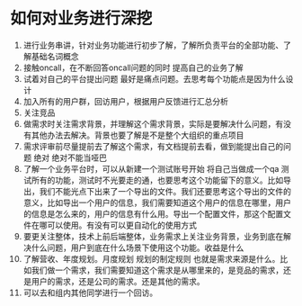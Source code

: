 如何对业务进行深挖
===

1. 进行业务串讲，针对业务功能进行初步了解，了解所负责平台的全部功能、了解基础名词概念
2. 接触oncall，在不断回答oncall问题的同时 提高自己的业务了解
3. 试着对自己的平台提出问题 最好是痛点问题。去思考每个功能点是因为什么设计
4. 加入所有的用户群，回访用户，根据用户反馈进行汇总分析
5. 关注竞品
6. 做需求时关注需求背景，并理解这个需求背景，实际是要解决什么问题，有没有其他办法去解决。背景也要了解是不是整个大组织的重点项目
7. 需求评审前尽量提前去了解这个需求，有文档提前去看，做到能提出自己的问题 绝对 绝对不能当哑巴
8. 了解一个业务平台时，可以从新建一个测试账号开始 将自己当做成一个qa 测试所有的功能，测试时不光要走的通，也要思考这个功能留下的意义。比如导出，我们不能光点下出来了一个导出的文件。我们还要思考这个导出的文件的意义，比如导出一个用户的信息，我们需要知道这个用户的信息在哪里，用户的信息是怎么来的，用户的信息有什么用。导出一个配置文件，那这个配置文件在哪可以使用。有没有可以更自动化的使用方式
9. 要更关注整体，技术上前后端整体，业务需求上关注业务背景，业务到底在解决什么问题，用户到底在什么场景下使用这个功能。收益是什么
10. 了解营收、年度规划。月度规划 规划的制定规则 也就是需求来源是什么。比如我们做一个需求，我们需要知道这个需求是从哪里来的，是竞品的需求，还是用户的需求，还是公司的需求。还是其他的需求。
11. 可以去和组内其他同学进行一个回访。


